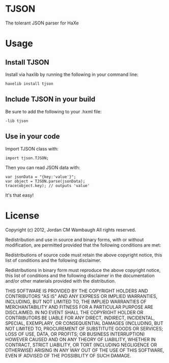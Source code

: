 TJSON
=====

The tolerant JSON parser for HaXe

Usage
=====

Install TJSON
-------------

Install via haxlib by running the following in your command line:

	haxelib install tjson


Include TJSON in your build
---------------------------
Be sure to add the following to your .hxml file:

	-lib tjson


Use in your code
----------------

Import TJSON class with:

	import tjson.TJSON;

Then you can read JSON data with:

	var jsonData = "{key:'value'}";
	var object = TJSON.parse(jsonData);
	trace(object.key); // outputs 'value'

It's that easy!


License
=======

Copyright (c) 2012, Jordan CM Wambaugh
All rights reserved.

Redistribution and use in source and binary forms, with or without modification, are permitted provided that the following conditions are met:

Redistributions of source code must retain the above copyright notice, this list of conditions and the following disclaimer.

Redistributions in binary form must reproduce the above copyright notice, this list of conditions and the following disclaimer in the documentation and/or other materials provided with the distribution.

THIS SOFTWARE IS PROVIDED BY THE COPYRIGHT HOLDERS AND CONTRIBUTORS "AS IS" AND ANY EXPRESS OR IMPLIED WARRANTIES, INCLUDING, BUT NOT LIMITED TO, THE IMPLIED WARRANTIES OF MERCHANTABILITY AND FITNESS FOR A PARTICULAR PURPOSE ARE DISCLAIMED. IN NO EVENT SHALL THE COPYRIGHT HOLDER OR CONTRIBUTORS BE LIABLE FOR ANY DIRECT, INDIRECT, INCIDENTAL, SPECIAL, EXEMPLARY, OR CONSEQUENTIAL DAMAGES (INCLUDING, BUT NOT LIMITED TO, PROCUREMENT OF SUBSTITUTE GOODS OR SERVICES; LOSS OF USE, DATA, OR PROFITS; OR BUSINESS INTERRUPTION) HOWEVER CAUSED AND ON ANY THEORY OF LIABILITY, WHETHER IN CONTRACT, STRICT LIABILITY, OR TORT (INCLUDING NEGLIGENCE OR OTHERWISE) ARISING IN ANY WAY OUT OF THE USE OF THIS SOFTWARE, EVEN IF ADVISED OF THE POSSIBILITY OF SUCH DAMAGE.